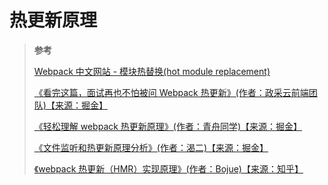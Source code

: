 # 热更新原理

> **参考**
>
> [Webpack 中文网站 - 模块热替换(hot module replacement)](https://www.webpackjs.com/concepts/hot-module-replacement/)
>
> [《看完这篇，面试再也不怕被问 Webpack 热更新》(作者：政采云前端团队)【来源：掘金】](https://juejin.cn/post/6844903953092591630)
>
> [《轻松理解 webpack 热更新原理》(作者：青舟同学)【来源：掘金】](https://juejin.cn/post/6844904008432222215)
>
> [《文件监听和热更新原理分析》(作者：渴二)【来源：掘金】](https://juejin.cn/post/6844904134697549832)
>
> [《webpack 热更新（HMR）实现原理》(作者：Bojue)【来源：知乎】](https://zhuanlan.zhihu.com/p/138446061)
